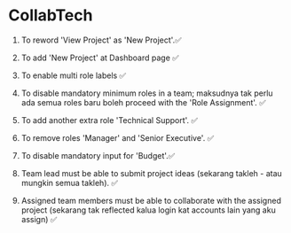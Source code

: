 # CollabTech
 
1. To reword 'View Project' as 'New Project'.✅

2. To add 'New Project' at Dashboard page ✅

3. To enable multi role labels ✅

4. To disable mandatory minimum roles in a team; maksudnya tak perlu ada semua roles baru boleh proceed with the 'Role Assignment'.  ✅

5. To add another extra role 'Technical Support'. ✅

6. To remove roles 'Manager' and 'Senior Executive'. ✅

7. To disable mandatory input for 'Budget'.✅

8. Team lead must be able to submit project ideas (sekarang takleh - atau mungkin semua takleh). ✅

9. Assigned team members must be able to collaborate with the assigned project (sekarang tak reflected kalua login kat accounts lain yang aku assign) ✅



